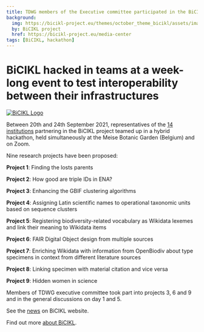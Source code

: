 ```yaml
---
title: TDWG members of the Executive committee participated in the BiCIKL hackathon in Meise
background:
  img: https://bicikl-project.eu/themes/october_theme_bicikl/assets/images/visual_guide.jpg
  by: BiCIKL project
  href: https://bicikl-project.eu/media-center
tags: [BiCIKL, hackathon]
---
```


# BiCIKL hacked in teams at a week-long event to test interoperability between their infrastructures

[![BiCIKL Logo](https://static.tdwg.org/sponsors/bicikl_logo_full_mixed_on-black_w600.png)](https://bicikl-project.eu)

Between 20th and 24th September 2021, representatives of the [14 institutions](https://bicikl-project.eu/partners) partnering in the BiCIKL project teamed up in a hybrid hackathon, held simultaneously at the Meise Botanic Garden (Belgium) and on Zoom. 

Nine research projects have been proposed:

**Project 1**: Finding the losts parents

**Project 2**: How good are triple IDs in ENA?

**Project 3**: Enhancing the GBIF clustering algorithms

**Project 4**: Assigning Latin scientific names to operational taxonomic units based on sequence clusters

**Project 5**: Registering biodiversity-related vocabulary as Wikidata lexemes and link their meaning to Wikidata items

**Project 6**: FAIR Digital Object design from multiple sources

**Project 7**: Enriching Wikidata with information from OpenBiodiv about type specimens in context from different literature sources

**Project 8**: Linking specimen with material citation and vice versa

**Project 9**: Hidden women in science

Members of TDWG executive committee took part into projects 3, 6 and 9 and in the general discussions on day 1 and 5.

See the [news](https://bicikl-project.eu/news/bicikl-hacked-teams-week-long-event-test-interoperability-between-their-infrastructures) on BiCIKL website.

Find out more [about BiCIKL](https://bicikl-project.eu/about). 
